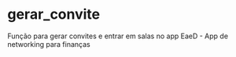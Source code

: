 # gerar_convite
Função para gerar convites e entrar em salas no app EaeD - App de networking para finanças
